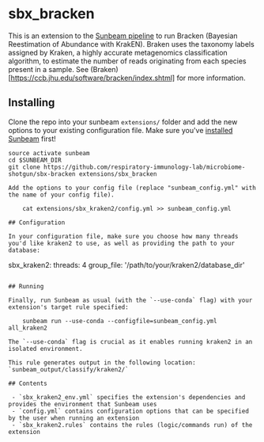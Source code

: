 # sbx_bracken
This is an extension to the [Sunbeam pipeline](https://github.com/sunbeam-labs/sunbeam) to run Bracken (Bayesian Reestimation of Abundance with KrakEN). Braken uses the taxonomy labels assigned by Kraken, a highly accurate metagenomics classification algorithm, to estimate the number of reads originating from each species present in a sample. See (Braken)[https://ccb.jhu.edu/software/bracken/index.shtml] for more information.

## Installing

Clone the repo into your sunbeam `extensions/` folder and add the new options to your existing configuration file. Make sure you've [installed Sunbeam](https://sunbeam.readthedocs.io/en/latest/quickstart.html) first!

```
source activate sunbeam
cd $SUNBEAM_DIR
git clone https://github.com/respiratory-immunology-lab/microbiome-shotgun/sbx-bracken extensions/sbx_bracken

Add the options to your config file (replace "sunbeam_config.yml" with the name of your config file).

    cat extensions/sbx_kraken2/config.yml >> sunbeam_config.yml

## Configuration

In your configuration file, make sure you choose how many threads you'd like kraken2 to use, as well as providing the path to your database:

```
sbx_kraken2:
  threads: 4
  group_file: '/path/to/your/kraken2/database_dir'
```

## Running

Finally, run Sunbeam as usual (with the `--use-conda` flag) with your extension's target rule specified:

    sunbeam run --use-conda --configfile=sunbeam_config.yml all_kraken2

The `--use-conda` flag is crucial as it enables running kraken2 in an isolated environment.

This rule generates output in the following location: `sunbeam_output/classify/kraken2/`

## Contents

 - `sbx_kraken2_env.yml` specifies the extension's dependencies and provides the environment that Sunbeam uses
 - `config.yml` contains configuration options that can be specified by the user when running an extension
 - `sbx_kraken2.rules` contains the rules (logic/commands run) of the extension

 
    
